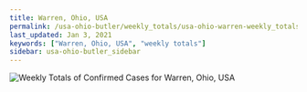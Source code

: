 ```yaml
---
title: Warren, Ohio, USA
permalink: /usa-ohio-butler/weekly_totals/usa-ohio-warren-weekly_totals.html
last_updated: Jan 3, 2021
keywords: ["Warren, Ohio, USA", "weekly totals"]
sidebar: usa-ohio-butler_sidebar
---
```


![Weekly Totals of Confirmed Cases for Warren, Ohio, USA](/covid_tracker/images/graphs/usa-ohio-warren-weekly_totals_graph.png)
